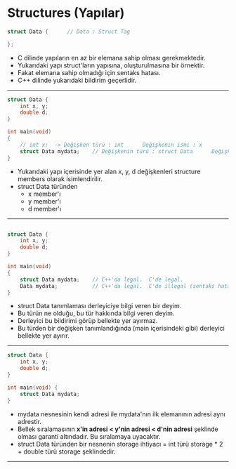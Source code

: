 # Structures (Yapılar)

```c
struct Data {      // Data : Struct Tag

};
```

* C dilinde yapıların en az bir elemana sahip olması gerekmektedir.
* Yukarıdaki yapı struct'ların yapısına, oluşturulmasına bir örnektir.
* Fakat elemana sahip olmadığı için sentaks hatası.
* C++ dilinde yukarıdaki bildirim geçerlidir.

-------------------------------------------------------------------------------------------------------------------

```c
struct Data {
    int x, y;    
    double d;
}

int main(void)
{
    // int x;  -> Değişken türü : int      Değişkenin ismi : x
    struct Data mydata;    // Değişkenin türü : struct Data      Değişkenin ismi : mydata
}
```
* Yukarıdaki yapı içerisinde yer alan x, y, d değişkenleri structure members olarak isimlendirilir.
* struct Data türünden
  * x member'ı
  * y member'ı
  * d member'ı

-------------------------------------------------------------------------------------------------------------------

```c

struct Data {
    int x, y;
    double d;
}

int main(void)
{
    struct Data mydata;    // C++'da legal.  C'de legal.
    Data mydata;           // C++'da legal.  C'de illegal (sentaks hatası).
}
```
* struct Data tanımlaması derleyiciye bilgi veren bir deyim.
* Bu türün ne olduğu, bu tür hakkında bilgi veren deyim.
* Derleyici bu bildirimi görüp bellekte yer ayırmaz.
* Bu türden bir değişken tanımlandığında (main içerisindeki gibi) derleyici bellekte yer ayırır.

-------------------------------------------------------------------------------------------------------------------

```c
struct Data {
    int x, y;
    double d;
}

int main(void) {
    struct Data mydata;
}
```
* mydata nesnesinin kendi adresi ile mydata'nın ilk elemanının adresi aynı adrestir.
* Bellek sıralamasının **x'in adresi < y'nin adresi < d'nin adresi** şeklinde olması garanti altındadır. Bu sıralamaya uyacaktır.
* struct Data türünden bir nesnenin storage ihtiyacı = int türü storage * 2 + double türü storage şeklindedir.

-------------------------------------------------------------------------------------------------------------------







































